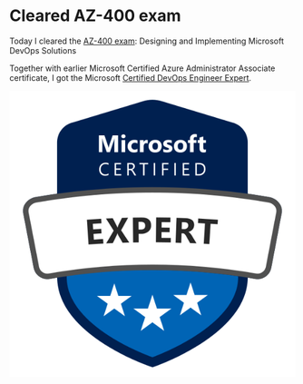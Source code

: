# Cleared AZ-400 exam

Today I cleared the [AZ-400 exam](https://docs.microsoft.com/en-us/learn/certifications/exams/az-400): Designing and Implementing Microsoft DevOps Solutions

Together with earlier Microsoft Certified Azure Administrator Associate certificate, I got the Microsoft [Certified DevOps Engineer Expert](https://docs.microsoft.com/en-us/learn/certifications/devops-engineer).

![microsoft-certified-expert-badge](img/microsoft-certified-expert-badge.svg)

